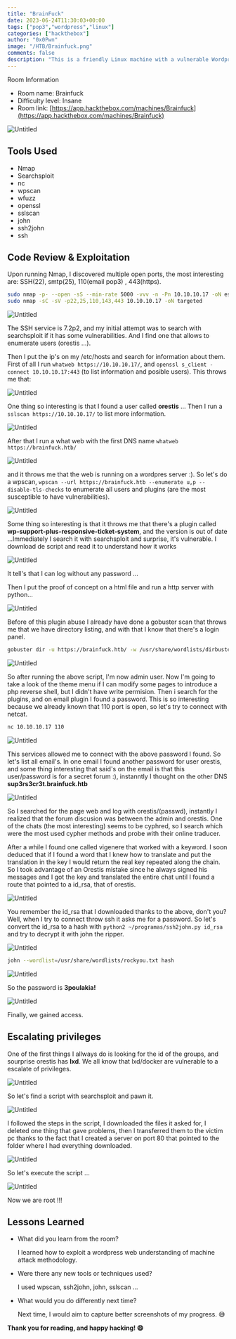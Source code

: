 ```yaml
---
title: "BrainFuck"
date: 2023-06-24T11:30:03+00:00
tags: ["pop3","wordpress","linux"]
categories: ["hackthebox"]
author: "0x0Pwn"
image: "/HTB/Brainfuck.png"
comments: false
description: "This is a friendly Linux machine with a vulnerable Wordpress page web that can be exploited abusing his plugins."
---
```


Room Information

- Room name: Brainfuck
- Difficulty level: Insane
- Room link: [https://app.hackthebox.com/machines/Brainfuck](https://app.hackthebox.com/machines/Brainfuck)

![Untitled](/HTB/Brainfuck.png)

## Tools Used

- Nmap
- Searchsploit
- nc
- wpscan
- wfuzz
- openssl
- sslscan 
- john
- ssh2john
- ssh

## Code Review & Exploitation

Upon running Nmap, I discovered multiple open ports, the most interesting are: SSH(22), smtp(25), 110(email pop3)
, 443(https).

```bash
sudo nmap -p- --open -sS --min-rate 5000 -vvv -n -Pn 10.10.10.17 -oN escaneo
sudo nmap -sC -sV -p22,25,110,143,443 10.10.10.17 -oN targeted
```
![Untitled](/HTB/targeted-brainfuck.png)

The SSH service is 7.2p2, and my initial attempt was to search with searchsploit if it has some vulnerabilities.
And I find one that allows to enumerate users (orestis ...).

Then I put the ip's on my /etc/hosts and search for information about them. First of all I run `whatweb https://10.10.10.17/`,
and `openssl s_client -connect 10.10.10.17:443` (to list information and posible users). This throws me that:

![Untitled](/HTB/orestis-brainfuck.png)

One thing so interesting is that I found a user called **orestis** ...
Then I run a `sslscan https://10.10.10.17/` to list more information.

![Untitled](/HTB/sslscan-brainfuck.png)

After that I run a what web with the first DNS name `whatweb https://brainfuck.htb/`

![Untitled](/HTB/wordpres-brainfuck.png)

and it throws me that the web is running on a wordpres server :). So let's do a wpscan, 
`wpscan --url https://brainfuck.htb --enumerate u,p --disable-tls-checks` to enumerate all
users and plugins (are the most susceptible to have vulnerabilities).

![Untitled](/HTB/wpscan-brainfuck.png)

Some thing so interesting is that it throws me that there's a plugin called **wp-support-plus-responsive-ticket-system**,
and the version is out of date ...Immediately I search it with searchsploit and surprise, it's vulnerable.
I download de script and read it to understand how it works

![Untitled](/HTB/searchsploit-brainfuck.png)

It tell's that I can log without any password ...

Then I put the proof of concept on a html file and run a http server with python...

![Untitled](/HTB/payload-brainfuck.png)

Before of this plugin abuse I already have done a gobuster scan that throws me that we have directory listing,
and with that I know that there's a login panel.

```bash
gobuster dir -u https://brainfuck.htb/ -w /usr/share/wordlists/dirbuster/directory-list-2.3-medium.txt -t 50 -k
```

![Untitled](/HTB/wps-content-brainfuck.png)

So after running the above script, I'm now admin user. Now I'm going to take a look of the theme menu if I can modify
some pages to introduce a php reverse shell, but I didn't have write permision. Then i search for the plugins, and
on email plugin I found a password. This is so interesting because we already known that 110 port is open, so let's try to connect with netcat.

```bash
nc 10.10.10.17 110
```

![Untitled](/HTB/nc-brainfuck.png)

This services allowed me to connect with the above password I found. So let's list all email's.
In one email I found another password for user orestis, and some thing interesting that said's on
the email is that this user/password is for a secret forum :), instanntly I thought on the other DNS
**sup3rs3cr3t.brainfuck.htb**

![Untitled](/HTB/secret-brainfuck.png)

So I searched for the page web and log with orestis/(passwd), instantly I realized that the forum discusion
was between the admin and orestis. One of the chats (the most interesting) seems to be cyphred, so I search 
which were the most used cypher methods and probe with their online traducer. 

After a while I found one called vigenere that worked with a keyword. I soon deduced that if I found a word 
that I knew how to translate and put the translation in the key I would return the real key repeated along the 
chain. So I took advantage of an Orestis mistake since he always signed his messages and I got the key and 
translated the entire chat until I found a route that pointed to a id_rsa, that of orestis. 

![Untitled](/HTB/vigenere-brainfuck.png)

You remember the id_rsa that I downloaded thanks to the above, don't you? Well, when I try to connect throw 
ssh it asks me for a password. So let's convert the id_rsa to a hash with `python2 ~/programas/ssh2john.py id_rsa`
and try to decrypt it with john the ripper.

![Untitled](/HTB/ssh2jhon-brainfuck.png)

```bash
john --wordlist=/usr/share/wordlists/rockyou.txt hash
```
![Untitled](/HTB/psw-brainfuck.png)

So the password is **3poulakia!**

![Untitled](/HTB/pwnd-brainfuck.png)

Finally, we gained access.

## Escalating privileges

One of the first things I allways do is looking for the id of the groups, and sourprise orestis has **lxd**.
We all know that lxd/docker are vulnerable to a escalate of privileges.

![Untitled](/HTB/lxd-docker-brainfuck.png)

So let's find a script with searchsploit and pawn it.

![Untitled](/HTB/id-brainfuck.png)

I followed the steps in the script, I downloaded the files it asked for, I deleted one thing that gave problems,
then I transferred them to the victim pc thanks to the fact that I created a server on port 80 that pointed to 
the folder where I had everything downloaded.

![Untitled](/HTB/wget-brainfuck.png)

So let's execute the script ...

![Untitled](/HTB/exploit-brainfuck.png)

Now we are root !!!

## Lessons Learned

- What did you learn from the room?
    
    I learned how to exploit a wordpress web understanding of machine attack methodology.
    
- Were there any new tools or techniques used?
    
    I used wpscan, ssh2john, john, sslscan ...
    
- What would you do differently next time?
    
    Next time, I would aim to capture better screenshots of my progress. 😅

**Thank you for reading, and happy hacking! 😄**
